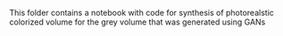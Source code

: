 This folder contains a notebook with code for synthesis of photorealstic colorized volume for the grey volume that was generated using GANs
